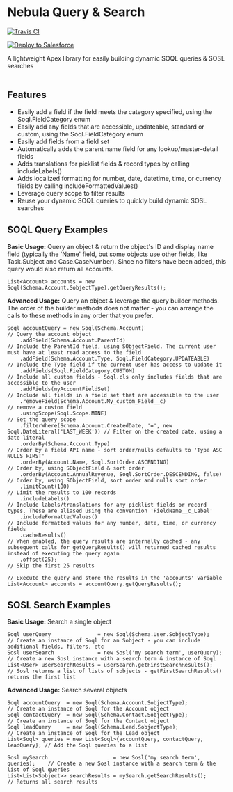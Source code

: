 # Nebula Query & Search
[![Travis CI](https://img.shields.io/travis/jongpie/NebulaLogger/master.svg)](https://travis-ci.org/jongpie/NebulaLogger)

<a href="https://githubsfdeploy.herokuapp.com" target="_blank">
    <img alt="Deploy to Salesforce" src="https://raw.githubusercontent.com/afawcett/githubsfdeploy/master/deploy.png">
</a>

A lightweight Apex library for easily building dynamic SOQL queries & SOSL searches<br /><br />

## Features
* Easily add a field if the field meets the category specified, using the Soql.FieldCategory enum
* Easily add any fields that are accessible, updateable, standard or custom, using the Soql.FieldCategory enum
* Easily add fields from a field set
* Automatically adds the parent name field for any lookup/master-detail fields
* Adds translations for picklist fields & record types by calling includeLabels()
* Adds localized formatting for number, date, datetime, time, or currency fields by calling includeFormattedValues()
* Leverage query scope to filter results
* Reuse your dynamic SOQL queries to quickly build dynamic SOSL searches

## SOQL Query Examples
**Basic Usage:** Query an object & return the object's ID and display name field (typically the 'Name' field, but some objects use other fields, like Task.Subject and Case.CaseNumber). Since no filters have been added, this query would also return all accounts.

```
List<Account> accounts = new Soql(Schema.Account.SobjectType).getQueryResults();
```

**Advanced Usage:** Query an object & leverage the query builder methods. The order of the builder methods does not matter - you can arrange the calls to these methods in any order that you prefer.

```
Soql accountQuery = new Soql(Schema.Account)                                         // Query the account object
    .addField(Schema.Account.ParentId)                                               // Include the ParentId field, using SObjectField. The current user must have at least read access to the field
    .addField(Schema.Account.Type, Soql.FieldCategory.UPDATEABLE)                    // Include the Type field if the current user has access to update it
    .addFields(Soql.FieldCategory.CUSTOM)                                            // Include all custom fields - Soql.cls only includes fields that are accessible to the user
    .addFields(myAccountFieldSet)                                                    // Include all fields in a field set that are accessible to the user
    .removeField(Schema.Account.My_custom_Field__c)                                  // remove a custom field
    .usingScope(Soql.Scope.MINE)                                                     // Set the query scope
    .filterWhere(Schema.Account.CreatedDate, '=', new Soql.DateLiteral('LAST_WEEK')) // Filter on the created date, using a date literal
    .orderBy(Schema.Account.Type)                                                    // Order by a field API name - sort order/nulls defaults to 'Type ASC NULLS FIRST'
    .orderBy(Account.Name, Soql.SortOrder.ASCENDING)                                 // Order by, using SObjectField & sort order
    .orderBy(Account.AnnualRevenue, Soql.SortOrder.DESCENDING, false)                // Order by, using SObjectField, sort order and nulls sort order
    .limitCount(100)                                                                 // Limit the results to 100 records
    .includeLabels()                                                                 // Include labels/translations for any picklist fields or record types. These are aliased using the convention 'FieldName__c_Label'
    .includeFormattedValues()                                                        // Include formatted values for any number, date, time, or currency fields
    .cacheResults()                                                                  // When enabled, the query results are internally cached - any subsequent calls for getQueryResults() will returned cached results instead of executing the query again
    .offset(25);                                                                     // Skip the first 25 results

// Execute the query and store the results in the 'accounts' variable
List<Account> accounts = accountQuery.getQueryResults();
```

## SOSL Search Examples
**Basic Usage:** Search a single object

```
Soql userQuery               = new Soql(Schema.User.SobjectType);     // Create an instance of Soql for an Sobject - you can include additional fields, filters, etc
Sosl userSearch              = new Sosl('my search term', userQuery); // Create a new Sosl instance with a search term & instance of Soql
List<User> userSearchResults = userSearch.getFirstSearchResults();    // Sosl returns a list of lists of sobjects - getFirstSearchResults() returns the first list
```

**Advanced Usage:** Search several objects

```
Soql accountQuery  = new Soql(Schema.Account.SobjectType);                  // Create an instance of Soql for the Account object
Soql contactQuery  = new Soql(Schema.Contact.SobjectType);                  // Create an instance of Soql for the Contact object
Soql leadQuery     = new Soql(Schema.Lead.SobjectType);                     // Create an instance of Soql for the Lead object
List<Soql> queries = new List<Soql>{accountQuery, contactQuery, leadQuery}; // Add the Soql queries to a list

Sosl mySearch                     = new Sosl('my search term', queries);    // Create a new Sosl instance with a search term & the list of Soql queries
List<List<Sobject>> searchResults = mySearch.getSearchResults();            // Returns all search results
```